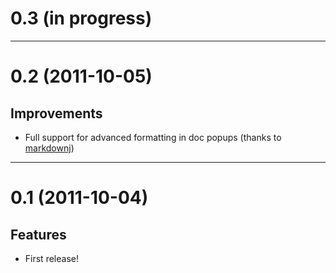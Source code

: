 0.3 (in progress)
=================

-----------------------------------------------------------------------------

0.2 (2011-10-05)
=================

Improvements
------------

* Full support for advanced formatting in doc popups (thanks to [markdownj])

  [markdownj]: http://markdownj.org/

-----------------------------------------------------------------------------

0.1 (2011-10-04)
================

Features
--------

* First release!